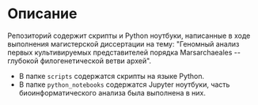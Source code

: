 # Описание

Репозиторий содержит скрипты и Python ноутбуки, написанные в ходе выполнения магистерской диссертации на тему:  "Геномный анализ первых культивируемых представителей порядка Marsarchaeales -- глубокой филогенетической ветви архей".

* В папке `scripts` содержатся скрипты на языке Python.
* В папке `python_notebooks` содержатся Jupyter ноутбуки, часть биоинформатического анализа была выполнена в них.
